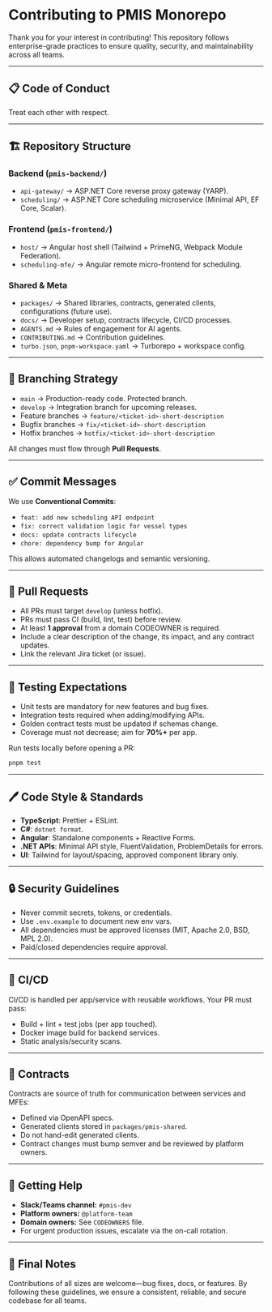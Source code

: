 # Contributing to PMIS Monorepo

Thank you for your interest in contributing!
This repository follows enterprise-grade practices to ensure quality, security, and maintainability across all teams.

---

## 📋 Code of Conduct

Treat each other with respect.

---

## 🏗 Repository Structure

### Backend (`pmis-backend/`)
- `api-gateway/` → ASP.NET Core reverse proxy gateway (YARP).
- `scheduling/` → ASP.NET Core scheduling microservice (Minimal API, EF Core, Scalar).

### Frontend (`pmis-frontend/`)
- `host/` → Angular host shell (Tailwind + PrimeNG, Webpack Module Federation).
- `scheduling-mfe/` → Angular remote micro-frontend for scheduling.

### Shared & Meta
- `packages/` → Shared libraries, contracts, generated clients, configurations (future use).
- `docs/` → Developer setup, contracts lifecycle, CI/CD processes.
- `AGENTS.md` → Rules of engagement for AI agents.
- `CONTRIBUTING.md` → Contribution guidelines.
- `turbo.json`, `pnpm-workspace.yaml` → Turborepo + workspace config.

---

## 🔀 Branching Strategy

* `main` → Production-ready code. Protected branch.
* `develop` → Integration branch for upcoming releases.
* Feature branches → `feature/<ticket-id>-short-description`
* Bugfix branches → `fix/<ticket-id>-short-description`
* Hotfix branches → `hotfix/<ticket-id>-short-description`

All changes must flow through **Pull Requests**.

---

## ✅ Commit Messages

We use **Conventional Commits**:

* `feat: add new scheduling API endpoint`
* `fix: correct validation logic for vessel types`
* `docs: update contracts lifecycle`
* `chore: dependency bump for Angular`

This allows automated changelogs and semantic versioning.

---

## 🔎 Pull Requests

* All PRs must target `develop` (unless hotfix).
* PRs must pass CI (build, lint, test) before review.
* At least **1 approval** from a domain CODEOWNER is required.
* Include a clear description of the change, its impact, and any contract updates.
* Link the relevant Jira ticket (or issue).

---

## 🧪 Testing Expectations

* Unit tests are mandatory for new features and bug fixes.
* Integration tests required when adding/modifying APIs.
* Golden contract tests must be updated if schemas change.
* Coverage must not decrease; aim for **70%+** per app.

Run tests locally before opening a PR:

```bash
pnpm test
```

---

## 🖊 Code Style & Standards

* **TypeScript**: Prettier + ESLint.
* **C#**: `dotnet format`.
* **Angular**: Standalone components + Reactive Forms.
* **.NET APIs**: Minimal API style, FluentValidation, ProblemDetails for errors.
* **UI**: Tailwind for layout/spacing, approved component library only.

---

## 🔒 Security Guidelines

* Never commit secrets, tokens, or credentials.
* Use `.env.example` to document new env vars.
* All dependencies must be approved licenses (MIT, Apache 2.0, BSD, MPL 2.0).
* Paid/closed dependencies require approval.

---

## 🚀 CI/CD

CI/CD is handled per app/service with reusable workflows.
Your PR must pass:

* Build + lint + test jobs (per app touched).
* Docker image build for backend services.
* Static analysis/security scans.

---

## 📜 Contracts

Contracts are source of truth for communication between services and MFEs:

* Defined via OpenAPI specs.
* Generated clients stored in `packages/pmis-shared`.
* Do not hand-edit generated clients.
* Contract changes must bump semver and be reviewed by platform owners.

---

## 🧭 Getting Help

* **Slack/Teams channel:** `#pmis-dev`
* **Platform owners:** `@platform-team`
* **Domain owners:** See `CODEOWNERS` file.
* For urgent production issues, escalate via the on-call rotation.

---

## 🎉 Final Notes

Contributions of all sizes are welcome—bug fixes, docs, or features.
By following these guidelines, we ensure a consistent, reliable, and secure codebase for all teams.
